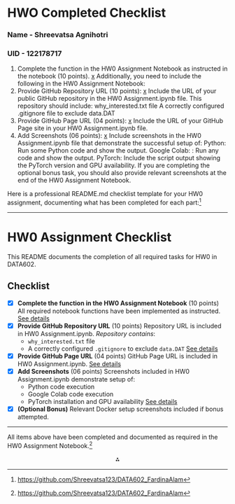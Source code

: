 # HWO Completed Checklist

### Name - Shreevatsa Agnihotri
### UID - 122178717

1. Complete the function in the HW0 Assignment Notebook as instructed in the notebook (10 points).
[x](https://github.com/Shreevatsa123/DATA602_FardinaAlam/tree/main#1-complete-the-function-in-the-hw0-assignment-notebook-as-instructed-in-the-notebook-10-points)
Additionally, you need to include the following in the HW0 Assignment Notebook:
2. Provide GitHub Repository URL (10 points):
[x](https://github.com/Shreevatsa123/DATA602_FardinaAlam/tree/main#2-provide-github-repository-url-10-points)
Include the URL of your public GitHub repository in the HW0 Assignment.ipynb file. This repository should include:
why_interested.txt file
A correctly configured .gitignore file to exclude data.DAT
3. Provide GitHub Page URL (04 points):
[x](https://github.com/Shreevatsa123/DATA602_FardinaAlam/tree/main#3-provide-github-page-url-04-points)
Include the URL of your GitHub Page site in your HW0 Assignment.ipynb file.
4. Add Screenshots (06 points):
[x](https://github.com/Shreevatsa123/DATA602_FardinaAlam/tree/main#4-add-screenshots-06-points)
Include screenshots in the HW0 Assignment.ipynb file that demonstrate the successful setup of:
Python: Run some Python code and show the output.
Google Colab: : Run any code and show the output.
PyTorch: Include the script output showing the PyTorch version and GPU availability.
If you are completing the optional bonus task, you should also provide relevant screenshots at the end of the HW0 Assignment Notebook.

Here is a professional README.md checklist template for your HW0 assignment, documenting what has been completed for each part:[^1]

***

# HW0 Assignment Checklist

This README documents the completion of all required tasks for HW0 in DATA602.

## Checklist

- [x] **Complete the function in the HW0 Assignment Notebook** (10 points)
All required notebook functions have been implemented as instructed.
[See details](https://github.com/Shreevatsa123/DATA602_FardinaAlam/tree/main#1-complete-the-function-in-the-hw0-assignment-notebook-as-instructed-in-the-notebook-10-points)
- [x] **Provide GitHub Repository URL** (10 points)
Repository URL is included in HW0 Assignment.ipynb.
*Repository contains*:
    - `why_interested.txt` file
    - A correctly configured `.gitignore` to exclude `data.DAT`
[See details](https://github.com/Shreevatsa123/DATA602_FardinaAlam/tree/main#2-provide-github-repository-url-10-points)
- [x] **Provide GitHub Page URL** (04 points)
GitHub Page URL is included in HW0 Assignment.ipynb.
[See details](https://github.com/Shreevatsa123/DATA602_FardinaAlam/tree/main#3-provide-github-page-url-04-points)
- [x] **Add Screenshots** (06 points)
Screenshots included in HW0 Assignment.ipynb demonstrate setup of:
    - Python code execution
    - Google Colab code execution
    - PyTorch installation and GPU availability
[See details](https://github.com/Shreevatsa123/DATA602_FardinaAlam/tree/main#4-add-screenshots-06-points)
- [x] **(Optional Bonus)**
Relevant Docker setup screenshots included if bonus attempted.

***

All items above have been completed and documented as required in the HW0 Assignment Notebook.[^1]

<div style="text-align: center">⁂</div>

[^1]: https://github.com/Shreevatsa123/DATA602_FardinaAlam

